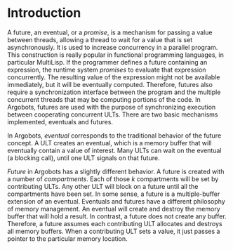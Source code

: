 # Introduction
A future, an eventual, or a _promise_, is a mechanism for passing a value between threads, allowing a thread to wait for a value that is set asynchronously. It is used to increase concurrency in a parallel program. This construction is really popular in functional programming languages, in particular MultiLisp. If the programmer defines a future containing an expression, the runtime system _promises_ to evaluate that expression concurrently. The resulting value of the expression might not be available immediately, but it will be eventually computed. Therefore, futures also require a synchronization interface between the program and the multiple concurrent threads that may be computing portions of the code. In Argobots, futures are used with the purpose of synchronizing execution between cooperating concurrent ULTs. There are two basic mechanisms implemented, eventuals and futures.

In Argobots, _eventual_ corresponds to the traditional behavior of the future concept. A ULT creates an eventual, which is a memory buffer that will eventually contain a value of interest. Many ULTs can wait on the eventual (a blocking call), until one ULT signals on that future.

_Future_ in Argobots has a slightly different behavior. A future is created with a number of _compartments_. Each of those _k_ compartments will be set by contributing ULTs. Any other ULT will block on a future until all the compartments have been set. In some sense, a future is a multiple-buffer extension of an eventual. Eventuals and futures have a different philosophy of memory management. An eventual will create and destroy the memory buffer that will hold a result. In contrast, a future does not create any buffer. Therefore, a future assumes each contributing ULT allocates and destroys all memory buffers. When a contributing ULT sets a value, it just passes a pointer to the particular memory location.